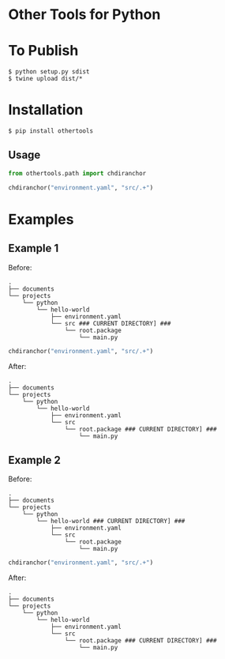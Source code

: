 # Other Tools for Python

# To Publish

```
$ python setup.py sdist
$ twine upload dist/*
```

# Installation

```
$ pip install othertools
```

## Usage

```python
from othertools.path import chdiranchor

chdiranchor("environment.yaml", "src/.+")
```

# Examples

## Example 1

Before:
```
.
├── documents
└── projects
    └── python
        └── hello-world
            ├── environment.yaml
            └── src ### CURRENT DIRECTORY] ###
                └── root.package
                    └── main.py
```

```python
chdiranchor("environment.yaml", "src/.+")
```

After:
```
.
├── documents
└── projects
    └── python
        └── hello-world
            ├── environment.yaml
            └── src
                └── root.package ### CURRENT DIRECTORY] ###
                    └── main.py
```

## Example 2

Before:
```
.
├── documents
└── projects
    └── python
        └── hello-world ### CURRENT DIRECTORY] ###
            ├── environment.yaml
            └── src
                └── root.package
                    └── main.py
```

```python
chdiranchor("environment.yaml", "src/.+")
```

After:
```
.
├── documents
└── projects
    └── python
        └── hello-world
            ├── environment.yaml
            └── src
                └── root.package ### CURRENT DIRECTORY] ###
                    └── main.py
```
